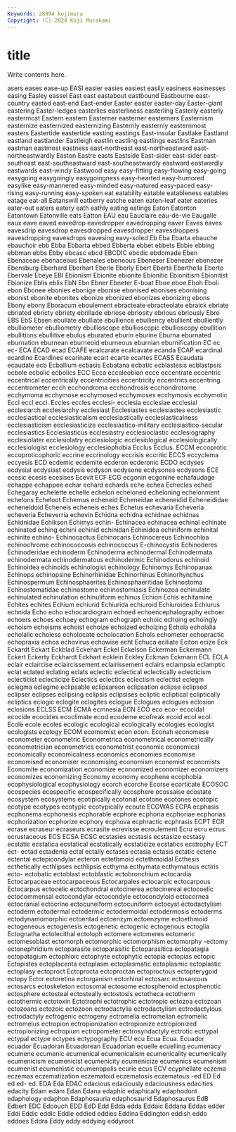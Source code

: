 ```yaml
---
Keywords: 28894 kojimura
Copyright: (C) 2024 Koji Murakami
---
```


# title

Write contents here.



asers eases ease-up EASI
easier easies easiest easily easiness easinesses easing Easley eassel East
east eastabout eastbound Eastbourne east-country easted east-end East-ender Easter easter
easter-day Easter-giant eastering Easter-ledges easterlies easterliness easterling Easterly easterly eastermost
Eastern eastern Easterner easterner easterners Easternism easternize easternized easternizing Easternly
easternly easternmost easters Eastertide eastertide easting eastings East-insular Eastlake Eastland
eastland eastlander Eastleigh eastlin eastling eastlings eastlins Eastman eastman eastmost
eastness east-northeast east-northeastward east-northeastwardly Easton Eastre easts Eastside East-sider east-sider
east-southeast east-southeastward east-southeastwardly eastward eastwardly eastwards east-windy Eastwood easy easy-fitting
easy-flowing easy-going easygoing easygoingly easygoingness easy-hearted easy-humored easylike easy-mannered easy-minded
easy-natured easy-paced easy-rising easy-running easy-spoken eat eatability eatable eatableness eatables
eatage eat-all Eatanswill eatberry eatche eaten eaten-leaf eater eateries eater-out
eaters eatery eath eathly eating eatings Eaton Eatonton Eatontown Eatonville
eats Eatton EAU eau Eauclaire eau-de-vie Eaugalle eaux eave eaved
eavedrop eavedropper eavedropping eaver Eaves eaves eavesdrip eavesdrop eavesdropped eavesdropper
eavesdroppers eavesdropping eavesdrops eavesing eavy-soled Eb Eba Ebarta ebauche ebauchoir
ebb Ebba Ebbarta ebbed Ebberta ebbet ebbets Ebbie ebbing ebbman
ebbs Ebby ebcasc ebcd EBCDIC ebcdic ebdomade Eben Ebenaceae ebenaceous
Ebenales ebeneous Ebeneser Ebenezer ebenezer Ebensburg Eberhard Eberhart Eberle Eberly
Ebert Eberta Eberthella Eberto Ebervale Ebeye EBI Ebionism Ebionite ebionite
Ebionitic Ebionitism Ebionitist Ebionize Eblis eblis EbN Ebn Ebner Ebneter
E-boat Eboe eboe Eboh Eboli ebon Ebonee ebonies ebonige ebonise
ebonised ebonises ebonising ebonist ebonite ebonites ebonize ebonized ebonizes ebonizing
ebons Ebony ebony Eboracum eboulement ebracteate ebracteolate ebraick ebriate ebriated
ebricty ebriety ebrillade ebriose ebriosity ebrious ebriously Ebro EBS EbS
Ebsen ebullate ebulliate ebullience ebulliency ebullient ebulliently ebulliometer ebulliometry ebullioscope
ebullioscopic ebullioscopy ebullition ebullitions ebullitive ebulus eburated eburin eburine Eburna
eburnated eburnation eburnean eburneoid eburneous eburnian eburnification EC ec ec-
ECA ECAD ecad ECAFE ecalcarate ecalcavate ecanda ECAP ecardinal ecardine
Ecardines ecarinate ecart ecarte ecartes ECASS Ecaudata ecaudate ecb Ecballium
ecbasis Ecbatana ecbatic ecblastesis ecblastpsis ecbole ecbolic ecbolics ECC Ecca
eccaleobion ecce eccentrate eccentric eccentrical eccentrically eccentricities eccentricity eccentrics eccentring
eccentrometer ecch ecchondroma ecchondrosis ecchondrotome ecchymoma ecchymose ecchymosed ecchymoses ecchymosis
ecchymotic Eccl eccl eccl. Eccles eccles ecclesi- ecclesia ecclesiae ecclesial
ecclesiarch ecclesiarchy ecclesiast Ecclesiastes ecclesiastes ecclesiastic ecclesiastical ecclesiasticalism ecclesiastically ecclesiasticalness
ecclesiasticism ecclesiasticize ecclesiastico-military ecclesiastico-secular ecclesiastics Ecclesiasticus ecclesiastry ecclesioclastic ecclesiography ecclesiolater
ecclesiolatry ecclesiologic ecclesiological ecclesiologically ecclesiologist ecclesiology ecclesiophobia Ecclus Ecclus. ECCM
eccoprotic eccoproticophoric eccrine eccrinology eccrisis eccritic ECCS eccyclema eccyesis ECD
ecdemic ecdemite ecderon ecderonic ECDO ecdyses ecdysial ecdysiast ecdysis ecdyson
ecdysone ecdysones ecdysons ECE ecesic ecesis ecesises Ecevit ECF ECG
ecgonin ecgonine echafaudage echappe echappee echar echard echards eche echea
Echecles eched Echegaray echelette echelle echelon echeloned echeloning echelonment echelons
Echeloot Echemus echeneid Echeneidae echeneidid Echeneididae echeneidoid Echeneis echeneis eches
Echetus echevaria Echeveria echeveria Echeverria echevin Echidna echidna echidnae echidnas
Echidnidae Echikson Echimys echin- Echinacea echinacea echinal echinate echinated eching
echini echinid echinidan Echinidea echiniform echinital echinite echino- Echinocactus Echinocaris
Echinocereus Echinochloa echinochrome echinococcosis echinococcus E-chinocystis Echinoderes Echinoderidae echinoderm Echinoderma
echinodermal Echinodermata echinodermata echinodermatous echinodermic Echinodorus echinoid Echinoidea echinoids echinologist
echinology Echinomys Echinopanax Echinops echinopsine Echinorhinidae Echinorhinus Echinorhynchus Echinospermum Echinosphaerites
Echinosphaeritidae Echinostoma Echinostomatidae echinostome echinostomiasis Echinozoa echinulate echinulated echinulation echinuliform
echinus Echion Echis echitamine Echites echites Echium echiurid Echiurida echiuroid
Echiuroidea Echiurus echnida Echo echo echocardiogram echoed echoencephalography echoer echoers
echoes echoey echogram echograph echoic echoing echoingly echoism echoisms echoist
echoize echoized echoizing Echola echolalia echolalic echoless echolocate echolocation Echols
echometer echopractic echopraxia echos echovirus echowise echt Echuca eciliate Eciton
ecize Eck Eckardt Eckart Eckblad Eckehart Eckel Eckelson Eckerman Eckermann
Eckert Eckerty Eckhardt Eckhart ecklein Eckley Eckman Eckmann ECL ECLA
eclair eclaircise eclaircissement eclairissement eclairs eclampsia eclamptic eclat eclated eclating
eclats eclectic eclectical eclectically eclecticism eclecticist eclecticize Eclectics eclectics eclectism
eclectist eclegm eclegma eclegme eclipsable eclipsareon eclipsation eclipse eclipsed eclipser
eclipses eclipsing eclipsis eclipsises ecliptic ecliptical ecliptically ecliptics eclogic eclogite
eclogites eclogue Eclogues eclogues eclosion eclosions ECLSS ECM ECMA ecmnesia
ECN ECO eco eco- ecocidal ecocide ecocides ecoclimate ecod ecodeme
ecofreak ecoid ecol ecol. Ecole ecole ecoles ecologic ecological ecologically
ecologies ecologist ecologists ecology ECOM ecomomist econ econ. Econah economese
econometer econometric Econometrica econometrical econometrically econometrician econometrics econometrist economic economical
economically economicalness economics economies economise economised economiser economising economism economist
economists Economite economization economize economized economizer economizers economizes economizing Economy
economy ecophene ecophobia ecophysiological ecophysiology ecorch ecorche Ecorse ecorticate ECOSOC
ecospecies ecospecific ecospecifically ecosphere ecossaise ecostate ecosystem ecosystems ecotipically ecotonal
ecotone ecotones ecotopic ecotype ecotypes ecotypic ecotypically ecoute ECOWAS ECPA
ecphasis ecphonema ecphonesis ecphorable ecphore ecphoria ecphoriae ecphorias ecphorization ecphorize
ecphory ecphova ecphractic ecphrasis ECPT ECR ecrase ecraseur ecraseurs ecrasite
ecrevisse ecroulement Ecru ecru ecrus ecrustaceous ECS ECSA ECSC ecstasies
ecstasis ecstasize ecstasy ecstatic ecstatica ecstatical ecstatically ecstaticize ecstatics ecstrophy
ECT ect- ectad ectadenia ectal ectally ectases ectasia ectasis ectatic
ectene ectental ectepicondylar ecteron ectethmoid ectethmoidal Ecthesis ecthetically ecthlipses ecthlipsis
ecthyma ecthymata ecthymatous ectiris ecto- ectobatic ectoblast ectoblastic ectobronchium ectocardia
Ectocarpaceae ectocarpaceous Ectocarpales ectocarpic ectocarpous Ectocarpus ectocelic ectochondral ectocinerea ectocinereal
ectocoelic ectocommensal ectocondylar ectocondyle ectocondyloid ectocornea ectocranial ectocrine ectocuneiform ectocuniform
ectocyst ectodactylism ectoderm ectodermal ectodermic ectodermoidal ectodermosis ectoderms ectodynamomorphic ectoentad
ectoenzym ectoenzyme ectoethmoid ectogeneous ectogenesis ectogenetic ectogenic ectogenous ectoglia Ectognatha
ectolecithal ectoloph ectomere ectomeres ectomeric ectomesoblast ectomorph ectomorphic ectomorphism ectomorphy
-ectomy ectonephridium ectoparasite ectoparasitic Ectoparasitica ectopatagia ectopatagium ectophloic ectophyte ectophytic
ectopia ectopias ectopic Ectopistes ectoplacenta ectoplasm ectoplasmatic ectoplasmic ectoplastic ectoplasy
ectoproct Ectoprocta ectoproctan ectoproctous ectopterygoid ectopy Ector ectoretina ectorganism ectorhinal
ectosarc ectosarcous ectosarcs ectoskeleton ectosomal ectosome ectosphenoid ectosphenotic ectosphere ectosteal
ectosteally ectostosis ectotheca ectotherm ectothermic ectotoxin Ectotrophi ectotrophic ectotropic ectozoa
ectozoan ectozoans ectozoic ectozoon ectrodactylia ectrodactylism ectrodactylous ectrodactyly ectrogenic ectrogeny
ectromelia ectromelian ectromelic ectromelus ectropion ectropionization ectropionize ectropionized ectropionizing ectropium
ectropometer ectrosyndactyly ectrotic ecttypal ectypal ectype ectypes ectypography ECU ecu
Ecua Ecua. Ecuador ecuador Ecuadoran Ecuadorean Ecuadorian ecuelle ecuelling ecumenacy
ecumene ecumenic ecumenical ecumenicalism ecumenicality ecumenically ecumenicism ecumenicist ecumenicity ecumenicize
ecumenics ecumenism ecumenist ecumenistic ecumenopolis ecurie ecus ECV ecyphellate eczema
eczemas eczematization eczematoid eczematosis eczematous -ed ED Ed ed ed-
ed. EDA Eda EDAC edacious edaciously edaciousness edacities edacity Edam
edam Edan Edana edaphic edaphically edaphodont edaphology edaphon Edaphosauria edaphosaurid
Edaphosaurus EdB Edbert EDC Edcouch EDD EdD Edd Edda edda
Eddaic Eddana Eddas edder Eddi Eddic eddic Eddie eddied eddies
Eddina Eddington eddish eddo eddoes Eddra Eddy eddy eddying eddyroot
